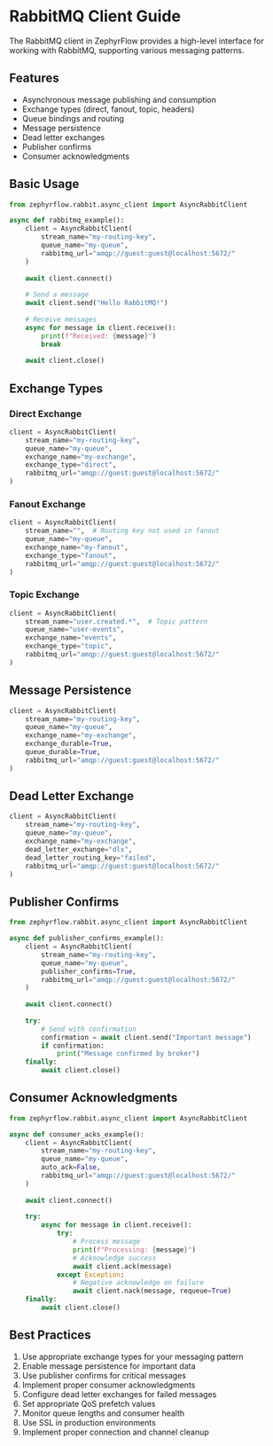 # RabbitMQ Client Guide

The RabbitMQ client in ZephyrFlow provides a high-level interface for working with RabbitMQ, supporting various messaging patterns.

## Features

- Asynchronous message publishing and consumption
- Exchange types (direct, fanout, topic, headers)
- Queue bindings and routing
- Message persistence
- Dead letter exchanges
- Publisher confirms
- Consumer acknowledgments

## Basic Usage

```python
from zephyrflow.rabbit.async_client import AsyncRabbitClient

async def rabbitmq_example():
    client = AsyncRabbitClient(
        stream_name="my-routing-key",
        queue_name="my-queue",
        rabbitmq_url="amqp://guest:guest@localhost:5672/"
    )
    
    await client.connect()
    
    # Send a message
    await client.send("Hello RabbitMQ!")
    
    # Receive messages
    async for message in client.receive():
        print(f"Received: {message}")
        break
    
    await client.close()
```

## Exchange Types

### Direct Exchange

```python
client = AsyncRabbitClient(
    stream_name="my-routing-key",
    queue_name="my-queue",
    exchange_name="my-exchange",
    exchange_type="direct",
    rabbitmq_url="amqp://guest:guest@localhost:5672/"
)
```

### Fanout Exchange

```python
client = AsyncRabbitClient(
    stream_name="",  # Routing key not used in fanout
    queue_name="my-queue",
    exchange_name="my-fanout",
    exchange_type="fanout",
    rabbitmq_url="amqp://guest:guest@localhost:5672/"
)
```

### Topic Exchange

```python
client = AsyncRabbitClient(
    stream_name="user.created.*",  # Topic pattern
    queue_name="user-events",
    exchange_name="events",
    exchange_type="topic",
    rabbitmq_url="amqp://guest:guest@localhost:5672/"
)
```

## Message Persistence

```python
client = AsyncRabbitClient(
    stream_name="my-routing-key",
    queue_name="my-queue",
    exchange_name="my-exchange",
    exchange_durable=True,
    queue_durable=True,
    rabbitmq_url="amqp://guest:guest@localhost:5672/"
)
```

## Dead Letter Exchange

```python
client = AsyncRabbitClient(
    stream_name="my-routing-key",
    queue_name="my-queue",
    exchange_name="my-exchange",
    dead_letter_exchange="dlx",
    dead_letter_routing_key="failed",
    rabbitmq_url="amqp://guest:guest@localhost:5672/"
)
```

## Publisher Confirms

```python
from zephyrflow.rabbit.async_client import AsyncRabbitClient

async def publisher_confirms_example():
    client = AsyncRabbitClient(
        stream_name="my-routing-key",
        queue_name="my-queue",
        publisher_confirms=True,
        rabbitmq_url="amqp://guest:guest@localhost:5672/"
    )
    
    await client.connect()
    
    try:
        # Send with confirmation
        confirmation = await client.send("Important message")
        if confirmation:
            print("Message confirmed by broker")
    finally:
        await client.close()
```

## Consumer Acknowledgments

```python
from zephyrflow.rabbit.async_client import AsyncRabbitClient

async def consumer_acks_example():
    client = AsyncRabbitClient(
        stream_name="my-routing-key",
        queue_name="my-queue",
        auto_ack=False,
        rabbitmq_url="amqp://guest:guest@localhost:5672/"
    )
    
    await client.connect()
    
    try:
        async for message in client.receive():
            try:
                # Process message
                print(f"Processing: {message}")
                # Acknowledge success
                await client.ack(message)
            except Exception:
                # Negative acknowledge on failure
                await client.nack(message, requeue=True)
    finally:
        await client.close()
```

## Best Practices

1. Use appropriate exchange types for your messaging pattern
2. Enable message persistence for important data
3. Use publisher confirms for critical messages
4. Implement proper consumer acknowledgments
5. Configure dead letter exchanges for failed messages
6. Set appropriate QoS prefetch values
7. Monitor queue lengths and consumer health
8. Use SSL in production environments
9. Implement proper connection and channel cleanup
